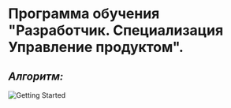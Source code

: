 # Программа обучения "Разработчик. Специализация Управление продуктом".

## *Алгоритм:*
![Getting Started](алгоритм.jpg)
